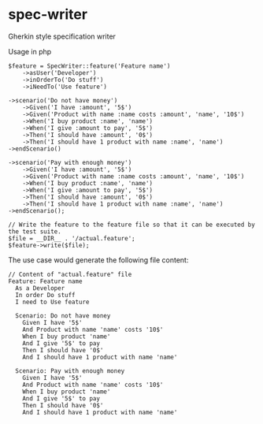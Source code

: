 spec-writer
===========

Gherkin style specification writer

Usage in php


    $feature = SpecWriter::feature('Feature name')
        ->asUser('Developer')
        ->inOrderTo('Do stuff')
        ->iNeedTo('Use feature')

    ->scenario('Do not have money')
        ->Given('I have :amount', '5$')
        ->Given('Product with name :name costs :amount', 'name', '10$')
        ->When('I buy product :name', 'name')
        ->When('I give :amount to pay', '5$')
        ->Then('I should have :amount', '0$')
        ->Then('I should have 1 product with name :name', 'name')
    ->endScenario()

    ->scenario('Pay with enough money')
        ->Given('I have :amount', '5$')
        ->Given('Product with name :name costs :amount', 'name', '10$')
        ->When('I buy product :name', 'name')
        ->When('I give :amount to pay', '5$')
        ->Then('I should have :amount', '0$')
        ->Then('I should have 1 product with name :name', 'name')
    ->endScenario();

    // Write the feature to the feature file so that it can be executed by the test suite.
    $file = __DIR__ . '/actual.feature';
    $feature->write($file);

The use case would generate the following file content:


    // Content of "actual.feature" file
    Feature: Feature name
      As a Developer
      In order Do stuff
      I need to Use feature

      Scenario: Do not have money
        Given I have '5$'
        And Product with name 'name' costs '10$'
        When I buy product 'name'
        And I give '5$' to pay
        Then I should have '0$'
        And I should have 1 product with name 'name'

      Scenario: Pay with enough money
        Given I have '5$'
        And Product with name 'name' costs '10$'
        When I buy product 'name'
        And I give '5$' to pay
        Then I should have '0$'
        And I should have 1 product with name 'name'

